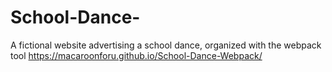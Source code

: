 # School-Dance-
A fictional website advertising a school dance, organized with the webpack tool
https://macaroonforu.github.io/School-Dance-Webpack/
